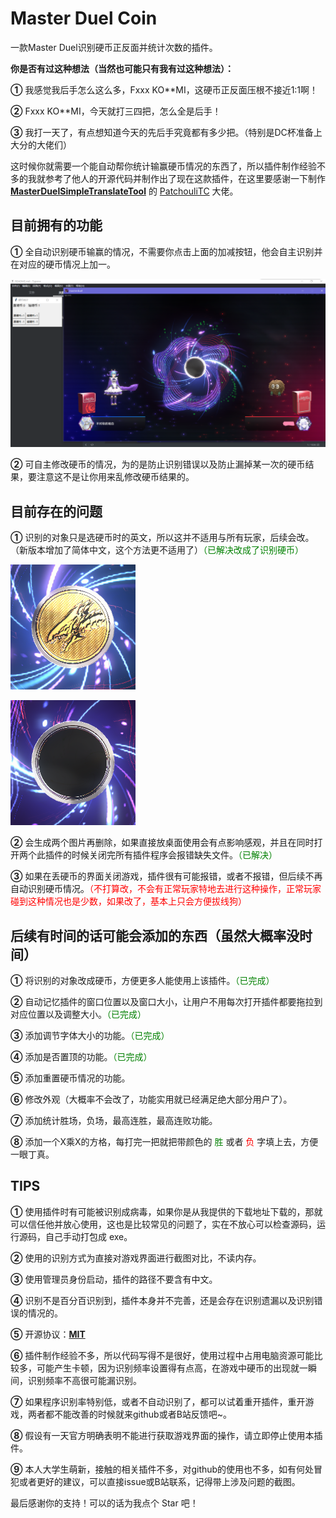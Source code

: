 # Master Duel Coin
一款Master Duel识别硬币正反面并统计次数的插件。



**你是否有过这种想法（当然也可能只有我有过这种想法）：**

**①** 我感觉我后手怎么这么多，Fxxx KO**MI，这硬币正反面压根不接近1:1啊！

**②** Fxxx KO**MI，今天就打三四把，怎么全是后手！

**③** 我打一天了，有点想知道今天的先后手究竟都有多少把。（特别是DC杯准备上大分的大佬们）

这时候你就需要一个能自动帮你统计输赢硬币情况的东西了，所以插件制作经验不多的我就参考了他人的开源代码并制作出了现在这款插件，在这里要感谢一下制作 **[MasterDuelSimpleTranslateTool](https://github.com/PatchouliTC/MasterDuelSimpleTranslateTool)** 的 [PatchouliTC](https://github.com/PatchouliTC) 大佬。



## **目前拥有的功能**

**①** 全自动识别硬币输赢的情况，不需要你点击上面的加减按钮，他会自主识别并在对应的硬币情况上加一。

![Coin](https://raw.githubusercontent.com/konipabai/MasterDuelCoin/main/image/show1.png)

**②** 可自主修改硬币的情况，为的是防止识别错误以及防止漏掉某一次的硬币结果，要注意这不是让你用来乱修改硬币结果的。



## **目前存在的问题**

**①** 识别的对象只是选硬币时的英文，所以这并不适用与所有玩家，后续会改。（新版本增加了简体中文，这个方法更不适用了）<font color="green">（已解决改成了识别硬币）</font>

![HeadCoin](https://raw.githubusercontent.com/konipabai/MasterDuelCoin/main/image/headCoin.png)



![tailCoin](https://raw.githubusercontent.com/konipabai/MasterDuelCoin/main/image/tailCoin.png)

**②** 会生成两个图片再删除，如果直接放桌面使用会有点影响感观，并且在同时打开两个此插件的时候关闭完所有插件程序会报错缺失文件。<font color="green">（已解决）</font>

**③** 如果在丢硬币的界面关闭游戏，插件很有可能报错，或者不报错，但后续不再自动识别硬币情况。<font color="red">（不打算改，不会有正常玩家特地去进行这种操作，正常玩家碰到这种情况也是少数，如果改了，基本上只会方便拔线狗）</font>



## **后续有时间的话可能会添加的东西（虽然大概率没时间）**

**①** 将识别的对象改成硬币，方便更多人能使用上该插件。<font color="green">（已完成）</font>

**②** 自动记忆插件的窗口位置以及窗口大小，让用户不用每次打开插件都要拖拉到对应位置以及调整大小。<font color="green">（已完成）</font>

**③** 添加调节字体大小的功能。<font color="green">（已完成）</font>

**④** 添加是否置顶的功能。<font color="green">（已完成）</font>

**⑤** 添加重置硬币情况的功能。

**⑥** 修改外观（大概率不会改了，功能实用就已经满足绝大部分用户了）。

**⑦** 添加统计胜场，负场，最高连胜，最高连败功能。

**⑧** 添加一个X乘X的方格，每打完一把就把带颜色的 <font color="green">胜</font> 或者 <font color="red">负</font> 字填上去，方便一眼丁真。



## TIPS

**①** 使用插件时有可能被识别成病毒，如果你是从我提供的下载地址下载的，那就可以信任他并放心使用，这也是比较常见的问题了，实在不放心可以检查源码，运行源码，自己手动打包成 exe。

**②** 使用的识别方式为直接对游戏界面进行截图对比，不读内存。

**③** 使用管理员身份启动，插件的路径不要含有中文。

**④** 识别不是百分百识别到，插件本身并不完善，还是会存在识别遗漏以及识别错误的情况的。

**⑤** 开源协议：**[MIT](https://github.com/konipabai/MasterDuelCoin/blob/main/LICENSE)**

**⑥** 插件制作经验不多，所以代码写得不是很好，使用过程中占用电脑资源可能比较多，可能产生卡顿，因为识别频率设置得有点高，在游戏中硬币的出现就一瞬间，识别频率不高很可能漏识别。

**⑦** 如果程序识别率特别低，或者不自动识别了，都可以试着重开插件，重开游戏，两者都不能改善的时候就来github或者B站反馈吧~。

**⑧** 假设有一天官方明确表明不能进行获取游戏界面的操作，请立即停止使用本插件。

**⑨** 本人大学生萌新，接触的相关插件不多，对github的使用也不多，如有何处冒犯或者更好的建议，可以直接issue或B站联系，记得带上涉及问题的截图。



最后感谢你的支持！可以的话为我点个 Star 吧！
